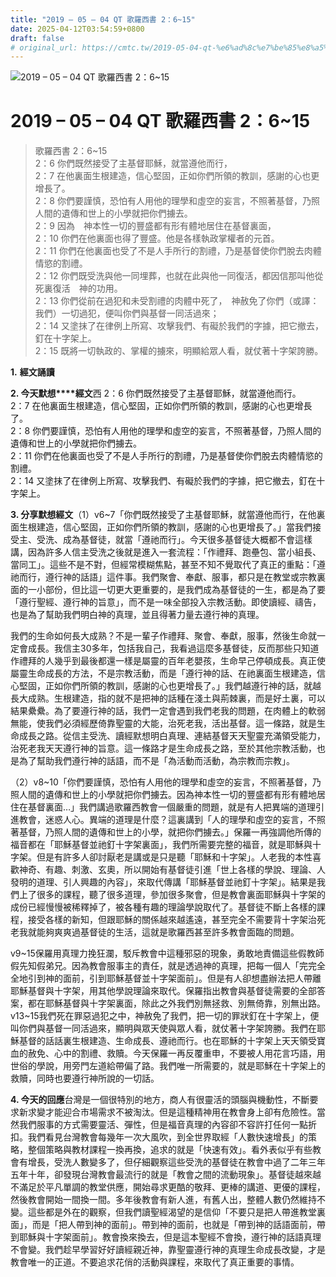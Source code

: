```yaml
---
title: "2019 – 05 – 04 QT 歌羅西書 2：6~15"
date: 2025-04-12T03:54:59+0800
draft: false
# original_url: https://cmtc.tw/2019-05-04-qt-%e6%ad%8c%e7%be%85%e8%a5%bf%e6%9b%b8-2%ef%bc%9a615
---
```


![2019 – 05 – 04 QT 歌羅西書 2：6\~15](/images/qt.jpg   "2019 – 05 – 04 QT 歌羅西書 2：6\~15")

# 2019 – 05 – 04 QT 歌羅西書 2：6\~15

> 歌羅西書 2：6\~15  
> 2：6 你們既然接受了主基督耶穌，就當遵他而行，  
> 2：7 在他裏面生根建造，信心堅固，正如你們所領的教訓，感謝的心也更增長了。  
> 2：8 你們要謹慎，恐怕有人用他的理學和虛空的妄言，不照著基督，乃照人間的遺傳和世上的小學就把你們擄去。  
> 2：9 因為　神本性一切的豐盛都有形有體地居住在基督裏面，  
> 2：10 你們在他裏面也得了豐盛。他是各樣執政掌權者的元首。  
> 2：11 你們在他裏面也受了不是人手所行的割禮，乃是基督使你們脫去肉體情慾的割禮。  
> 2：12 你們既受洗與他一同埋葬，也就在此與他一同復活，都因信那叫他從死裏復活　神的功用。  
> 2：13 你們從前在過犯和未受割禮的肉體中死了，　神赦免了你們（或譯：我們）一切過犯，便叫你們與基督一同活過來；  
> 2：14 又塗抹了在律例上所寫、攻擊我們、有礙於我們的字據，把它撤去，釘在十字架上。  
> 2：15 既將一切執政的、掌權的擄來，明顯給眾人看，就仗著十字架誇勝。

**1.** **經文誦讀**

**2. 今天默想****經文**西 2：6 你們既然接受了主基督耶穌，就當遵他而行。  
2：7 在他裏面生根建造，信心堅固，正如你們所領的教訓，感謝的心也更增長了。  
2：8 你們要謹慎，恐怕有人用他的理學和虛空的妄言，不照著基督，乃照人間的遺傳和世上的小學就把你們擄去。  
2：11 你們在他裏面也受了不是人手所行的割禮，乃是基督使你們脫去肉體情慾的割禮。  
2：14 又塗抹了在律例上所寫、攻擊我們、有礙於我們的字據，把它撤去，釘在十字架上。

**3. 分享默想經文**（1）v6\~7「你們既然接受了主基督耶穌，就當遵他而行，在他裏面生根建造，信心堅固，正如你們所領的教訓，感謝的心也更增長了。」當我們接受主、受洗、成為基督徒，就當「遵祂而行」。今天很多基督徒大概都不會這樣講，因為許多人信主受洗之後就是進入一套流程：「作禮拜、跑壘包、當小組長、當同工」。這些不是不對，但經常模糊焦點，甚至不知不覺取代了真正的重點：「遵祂而行，遵行神的話語」這件事。我們聚會、奉獻、服事，都只是在教堂或宗教裏面的一小部份，但比這一切更大更重要的，是我們成為基督徒的一生，都是為了要「遵行聖經、遵行神的旨意」，而不是一味全部投入宗教活動。即使讀經、禱告，也是為了幫助我們明白神的真理，並且得著力量去遵行神的真理。

我們的生命如何長大成熟？不是一輩子作禮拜、聚會、奉獻，服事，然後生命就一定會成長。我信主30多年，包括我自己，我看過這麼多基督徒，反而那些只知道作禮拜的人幾乎到最後都還一樣是屬靈的百年老嬰孩，生命早己停頓成長。真正使屬靈生命成長的方法，不是宗教活動，而是「遵行神的話、在祂裏面生根建造，信心堅固，正如你們所領的教訓，感謝的心也更增長了。」我們越遵行神的話，就越長大成熟。生根建造，指的就不是把神的話種在淺土與荊棘裏，而是好土裏，可以結果纍纍。為了要遵行神的話，我們一定會遇到我們老我的問題，在肉體上的軟弱無能，使我們必須經歷倚靠聖靈的大能，治死老我，活出基督。這一條路，就是生命成長之路。從信主受洗、讀經默想明白真理、連結基督天天聖靈充滿領受能力，治死老我天天遵行神的旨意。這一條路才是生命成長之路，至於其他宗教活動，也是為了幫助我們遵行神的話語，而不是「為活動而活動，為宗教而宗教」。

（2）v8\~10「你們要謹慎，恐怕有人用他的理學和虛空的妄言，不照著基督，乃照人間的遺傳和世上的小學就把你們擄去。因為神本性一切的豐盛都有形有體地居住在基督裏面…」我們講過歌羅西教會一個嚴重的問題，就是有人把異端的道理引進教會，迷惑人心。異端的道理是什麼？這裏講到「人的理學和虛空的妄言，不照著基督，乃照人間的遺傳和世上的小學，就把你們擄去。」保羅一再強調他所傳的福音都在「耶穌基督並祂釘十字架裏面」，我們所需要完整的福音，就是耶穌與十字架。但是有許多人卻討厭老是講或是只是聽「耶穌和十字架」。人老我的本性喜歡神奇、有趣、刺激、玄奧，所以開始有基督徒引進「世上各樣的學說、理論、人發明的道理、引人興趣的內容」，來取代傳講「耶穌基督並祂釘十字架」。結果是我們上了很多的課程，聽了很多道理，參加很多聚會，但是教會裏面耶穌與十字架的成份已經慢慢被稀釋掉了，被各種有趣的理論學說取代了。基督徒不斷上各樣的課程，接受各樣的新知，但跟耶穌的關係越來越遙遠，甚至完全不需要背十字架治死老我就能夠爽爽過基督徒的生活，這就是歌羅西甚至許多教會面臨的問題。

v9\~15保羅用真理力挽狂瀾，駁斥教會中這種邪惡的現象，勇敢地責備這些假教師假先知假弟兄。因為教會服事主的責任，就是透過神的真理，把每一個人「完完全全地引到神的面前，引到耶穌基督並十字架面前」。但是有人卻想盡辦法把人帶離耶穌基督與十字架，用其他學說理論來取代。保羅指出教會與基督徒需要的全部答案，都在耶穌基督與十字架裏面，除此之外我們別無拯救、別無倚靠，別無出路。v13\~15我們死在罪惡過犯之中，神赦免了我們，把一切的罪狀釘在十字架上，便叫你們與基督一同活過來，顯明與眾天使與眾人看，就仗著十字架誇勝。我們在耶穌基督的話話裏生根建造、生命成長、遵祂而行。也在耶穌的十字架上天天領受寶血的赦免、心中的割禮、救贖。今天保羅一再反覆重申，不要被人用花言巧語，用世俗的學說，用旁門左道給帶偏了路。我們唯一所需要的，就是耶穌在十字架上的救贖，同時也要遵行神所說的一切話。

**4. 今天的回應**台灣是一個很特別的地方，商人有很靈活的頭腦與機動性，不斷要求新求變才能迎合市場需求不被淘汰。但是這種精神用在教會身上卻有危險性。當然我們服事的方式需要靈活、彈性，但是福音真理的內容卻不容許打任何一點折扣。我們看見台灣教會每幾年一次大風吹，到全世界取經「人數快速增長」的策略，整個策略與教材課程一換再換，追求的就是「快速有效」。看外表似乎有些教會有增長，受洗人數變多了，但仔細觀察這些受洗的基督徒在教會中過了二年三年五年十年，卻發現台灣教會最流行的就是「教會之間的流動現象」。基督徒越來越不滿足於平凡單調的教堂供應，開始尋求更酷的敬拜、更棒的講道、更優的課程，然後教會開始一間換一間。多年後教會有新人進，有舊人出，整體人數仍然維持不變。這些都是外在的觀察，但我們讀聖經渴望的是信仰「不要只是把人帶進教堂裏面」，而是「把人帶到神的面前」。帶到神的面前，也就是「帶到神的話語面前，帶到耶穌與十字架面前」。教會換來換去，但是這本聖經不會換，遵行神的話語真理不會變。我們趁早學習好好讀經親近神，靠聖靈遵行神的真理生命成長改變，才是教會唯一的正道。不要追求花俏的活動與課程，來取代了真正重要的事情。